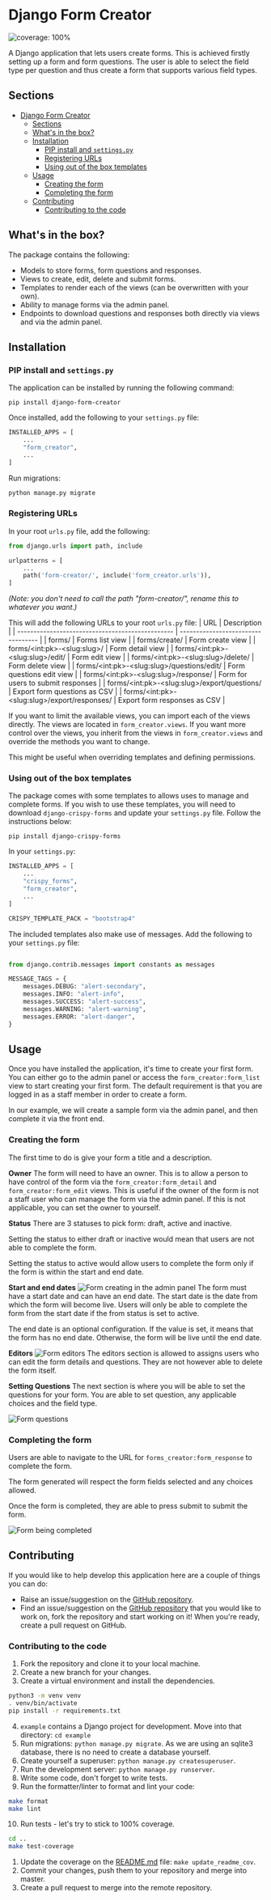 # Django Form Creator

![coverage: 100%](https://img.shields.io/badge/coverage-100%25-green.svg)

A Django application that lets users create forms. This is achieved firstly setting up a form and form questions. The user is able to select the field type per question and thus create a form that supports various field types.

## Sections
- [Django Form Creator](#django-form-creator)
  - [Sections](#sections)
  - [What's in the box?](#whats-in-the-box)
  - [Installation](#installation)
    - [PIP install and `settings.py`](#pip-install-and-settingspy)
    - [Registering URLs](#registering-urls)
    - [Using out of the box templates](#using-out-of-the-box-templates)
  - [Usage](#usage)
    - [Creating the form](#creating-the-form)
    - [Completing the form](#completing-the-form)
  - [Contributing](#contributing)
    - [Contributing to the code](#contributing-to-the-code)

## What's in the box?
The package contains the following:
* Models to store forms, form questions and responses.
* Views to create, edit, delete and submit forms.
* Templates to render each of the views (can be overwritten with your own).
* Ability to manage forms via the admin panel.
* Endpoints to download questions and responses both directly via views and via the admin panel.

## Installation

### PIP install and `settings.py`
The application can be installed by running the following command:
```
pip install django-form-creator
```

Once installed, add the following to your `settings.py` file:
```python
INSTALLED_APPS = [
    ...
    "form_creator",
    ...
]
```

Run migrations:
```bash
python manage.py migrate
```

### Registering URLs
In your root `urls.py` file, add the following:
```python
from django.urls import path, include

urlpatterns = [
    ...
    path('form-creator/', include('form_creator.urls')),
]
```
*(Note: you don't need to call the path "form-creator/", rename this to whatever you want.)*

This will add the following URLs to your root `urls.py` file:
| URL                                              | Description                        |
| ------------------------------------------------ | ---------------------------------- |
| forms/                                           | Forms list view                    |
| forms/create/                                    | Form create view                   |
| forms/\<int:pk\>-\<slug:slug\>/                  | Form detail view                   |
| forms/\<int:pk\>-\<slug:slug\>/edit/             | Form edit view                     |
| forms/\<int:pk\>-\<slug:slug\>/delete/           | Form delete view                   |
| forms/\<int:pk\>-\<slug:slug\>/questions/edit/   | Form questions edit view           |
| forms/\<int:pk\>-\<slug:slug\>/response/         | Form for users to submit responses |
| forms/\<int:pk\>-\<slug:slug\>/export/questions/ | Export form questions as CSV       |
| forms/\<int:pk\>-\<slug:slug\>/export/responses/ | Export form responses as CSV       |

If you want to limit the available views, you can import each of the views directly. The views are located in `form_creator.views`. If you want more control over the views, you inherit from the views in `form_creator.views` and override the methods you want to change.

This might be useful when overriding templates and defining permissions.

### Using out of the box templates
The package comes with some templates to allows uses to manage and complete forms. If you wish to use these templates, you will need to download `django-crispy-forms` and update your `settings.py` file. Follow the instructions below:

```
pip install django-crispy-forms
```

In your `settings.py`:
```python
INSTALLED_APPS = [
    ...
    "crispy_forms",
    "form_creator",
    ...
]

CRISPY_TEMPLATE_PACK = "bootstrap4"
```


The included templates also make use of messages. Add the following to your `settings.py` file:

```python

from django.contrib.messages import constants as messages

MESSAGE_TAGS = {
    messages.DEBUG: "alert-secondary",
    messages.INFO: "alert-info",
    messages.SUCCESS: "alert-success",
    messages.WARNING: "alert-warning",
    messages.ERROR: "alert-danger",
}
```

## Usage
Once you have installed the application, it's time to create your first form.
You can either go to the admin panel or access the `form_creator:form_list` view to start creating your first form. The default requirement is that you are logged in as a staff member in order to create a form.

In our example, we will create a sample form via the admin panel, and then complete it via the front end.

### Creating the form
The first time to do is give your form a title and a description.

**Owner**
The form will need to have an owner. This is to allow a person to have control of the form via the `form_creator:form_detail` and `form_creator:form_edit` views. This is useful if the owner of the form is not a staff user who can manage the form via the admin panel. If this is not applicable, you can set the owner to yourself.

**Status**
There are 3 statuses to pick form: draft, active and inactive.

Setting the status to either draft or inactive would mean that users are not able to complete the form.

Setting the status to active would allow users to complete the form only if the form is within the start and end date.

**Start and end dates**
![Form creating in the admin panel](docs/static/admin-form-1.jpg)
The form must have a start date and can have an end date. The start date is the date from which the form will become live. Users will only be able to complete the form from the start date if the from status is set to active.

The end date is an optional configuration. If the value is set, it means that the form has no end date. Otherwise, the form will be live until the end date.

**Editors**
![Form editors](docs/static/admin-form-editors.jpg)
The editors section is allowed to assigns users who can edit the form details and questions. They are not however able to delete the form itself.

**Setting Questions**
The next section is where you will be able to set the questions for your form. You are able to set question, any applicable choices and the field type.

![Form questions](docs/static/admin-form-questions.jpg)

### Completing the form
Users are able to navigate to the URL for `forms_creator:form_response` to complete the form.

The form generated will respect the form fields selected and any choices allowed.

Once the form is completed, they are able to press submit to submit the form.

![Form being completed](docs/static/sample-form-being-completed.jpg)

## Contributing
If you would like to help develop this application here are a couple of things you can do:
* Raise an issue/suggestion on the [GitHub repository](https://github.com/Salaah01/django-form-creator/issues).
* Find an issue/suggestion on the [GitHub repository](https://github.com/Salaah01/django-form-creator/issues) that you would like to work on, fork the repository and start working on it! When you're ready, create a pull request on GitHub.

### Contributing to the code
1. Fork the repository and clone it to your local machine.
2. Create a new branch for your changes.
3. Create a virtual environment and install the dependencies.
```bash
python3 -m venv venv
. venv/bin/activate
pip install -r requirements.txt
```
4. `example` contains a Django project for development. Move into that directory: `cd example`
5. Run migrations: `python manage.py migrate`. As we are using an sqlite3 database, there is no need to create a database yourself.
6. Create yourself a superuser: `python manage.py createsuperuser`.
7. Run the development server: `python manage.py runserver`.
8. Write some code, don't forget to write tests.
9. Run the formatter/linter to format and lint your code:
```bash
make format
make lint
```
10. Run tests - let's try to stick to 100% coverage.
```bash
cd ..
make test-coverage
```
1.  Update the coverage on the [README.md](https://github.com/Salaah01/django-form-creator/blob/master/README.md) file: `make update_readme_cov`.
2.  Commit your changes, push them to your repository and merge into master.
3.  Create a pull request to merge into the remote repository.
